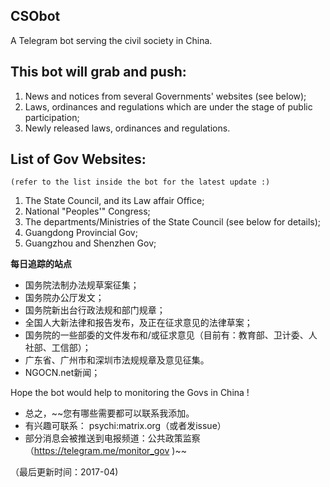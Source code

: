 ## CSObot
A Telegram bot serving the civil society in China. 

## This bot will grab and push:  
1. News and notices from several Governments' websites (see below);
2. Laws, ordinances and regulations which are under the stage of public participation;
3. Newly released laws, ordinances and regulations.

## List of Gov Websites: 
	(refer to the list inside the bot for the latest update :)
1. The State Council, and its Law affair Office;
2. National "Peoples'" Congress;
3. The departments/Ministries of the State Council (see below for details);
4. Guangdong Provincial Gov;
5. Guangzhou and Shenzhen Gov;


**每日追踪的站点**  
- 国务院法制办法规草案征集；
- 国务院办公厅发文；
- 国务院新出台行政法规和部门规章；
- 全国人大新法律和报告发布，及正在征求意见的法律草案；
- 国务院的一些部委的文件发布和/或征求意见（目前有：教育部、卫计委、人社部、工信部）；
- 广东省、广州市和深圳市法规规章及意见征集。
- NGOCN.net新闻；

Hope the bot would help to monitoring the Govs in China !

- 总之，~~您有哪些需要都可以联系我添加。
- 有兴趣可联系： psychi:matrix.org（或者发issue） 
- 部分消息会被推送到电报频道：公共政策监察 （https://telegram.me/monitor_gov )~~

（最后更新时间：2017-04)
